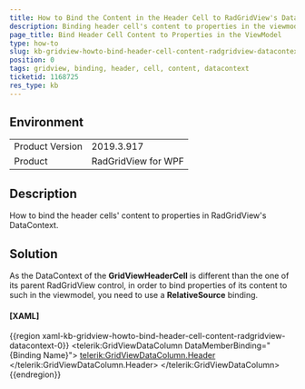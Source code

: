 ```yaml
---
title: How to Bind the Content in the Header Cell to RadGridView's DataContext
description: Binding header cell's content to properties in the viewmodel
page_title: Bind Header Cell Content to Properties in the ViewModel
type: how-to
slug: kb-gridview-howto-bind-header-cell-content-radgridview-datacontext
position: 0
tags: gridview, binding, header, cell, content, datacontext
ticketid: 1168725
res_type: kb
---
```


## Environment
<table>
	<tr>
		<td>Product Version</td>
		<td>2019.3.917</td>
	</tr>
	<tr>
		<td>Product</td>
		<td>RadGridView for WPF</td>
	</tr>
</table>

## Description

How to bind the header cells' content to properties in RadGridView's DataContext.

## Solution

As the DataContext of the **GridViewHeaderCell** is different than the one of its parent RadGridView control, in order to bind properties of its content to such in the viewmodel, you need to use a **RelativeSource** binding.

#### __[XAML]__
{{region xaml-kb-gridview-howto-bind-header-cell-content-radgridview-datacontext-0}}
	<telerik:GridViewDataColumn DataMemberBinding="{Binding Name}">
		<telerik:GridViewDataColumn.Header>
			<TextBlock Text="{Binding DataContext.NamePropertyString, RelativeSource={RelativeSource AncestorType=telerik:RadGridView}}" />
		</telerik:GridViewDataColumn.Header>
	</telerik:GridViewDataColumn>
{{endregion}}
